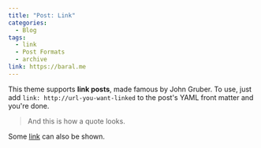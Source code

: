 ```yaml
---
title: "Post: Link"
categories:
  - Blog
tags:
  - link
  - Post Formats
  - archive
link: https://baral.me
---
```


This theme supports **link posts**, made famous by John Gruber. To use, just add `link: http://url-you-want-linked` to the post's YAML front matter and you're done.

> And this is how a quote looks.

Some [link](#) can also be shown.